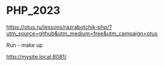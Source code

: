 # PHP_2023

https://otus.ru/lessons/razrabotchik-php/?utm_source=github&utm_medium=free&utm_campaign=otus

Run - make up

http://mysite.local:8081/